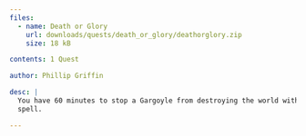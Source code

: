 ```yaml
---
files:
  - name: Death or Glory
    url: downloads/quests/death_or_glory/deathorglory.zip
    size: 18 kB

contents: 1 Quest

author: Phillip Griffin

desc: |
  You have 60 minutes to stop a Gargoyle from destroying the world with a fire
  spell.

---
```

